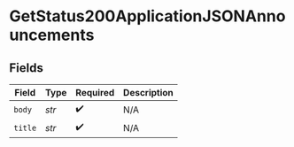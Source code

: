 # GetStatus200ApplicationJSONAnnouncements


## Fields

| Field              | Type               | Required           | Description        |
| ------------------ | ------------------ | ------------------ | ------------------ |
| `body`             | *str*              | :heavy_check_mark: | N/A                |
| `title`            | *str*              | :heavy_check_mark: | N/A                |